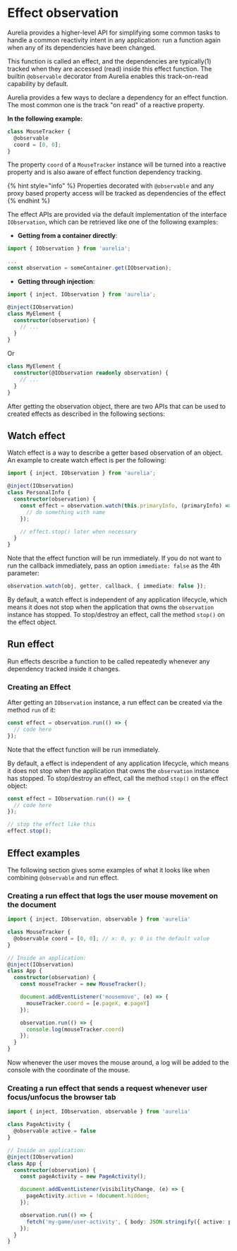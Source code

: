 # Effect observation

Aurelia provides a higher-level API for simplifying some common tasks to handle a common reactivity intent in any application: run a function again when any of its dependencies have been changed.&#x20;

This function is called an effect, and the dependencies are typically(1) tracked when they are accessed (read) inside this effect function. The builtin `@observable` decorator from Aurelia enables this track-on-read capability by default.

Aurelia provides a few ways to declare a dependency for an effect function. The most common one is the track "on read" of a reactive property.

**In the following example:**

```typescript
class MouseTracker {
  @observable
  coord = [0, 0];
}
```

The property `coord` of a `MouseTracker` instance will be turned into a reactive property and is also aware of effect function dependency tracking.

{% hint style="info" %}
Properties decorated with `@observable` and any proxy based property access will be tracked as dependencies of the effect
{% endhint %}

The effect APIs are provided via the default implementation of the interface `IObservation`, which can be retrieved like one of the following examples:

  - **Getting from a container directly**:
  ```typescript
  import { IObservation } from 'aurelia';

  ...
  const observation = someContainer.get(IObservation);
  ```

  - **Getting through injection**:
  ```typescript
  import { inject, IObservation } from 'aurelia';

  @inject(IObservation)
  class MyElement {
    constructor(observation) {
      // ...
    }
  }
  ```
  Or

  ```typescript
  class MyElement {
    constructor(@IObservation readonly observation) {
      // ...
    }
  }
  ```

After getting the observation object, there are two APIs that can be used to created effects as described in the following sections:

## Watch effect

Watch effect is a way to describe a getter based observation of an object. An example to create watch effect is per the following:

```typescript
import { inject, IObservation } from 'aurelia';

@inject(IObservation)
class PersonalInfo {
  constructor(observation) {
    const effect = observation.watch(this.primaryInfo, (primaryInfo) => primaryInfo.name, function nameChanged(newName, oldName) {
      // do something with name
    });

    // effect.stop() later when necessary
  }
}
```

Note that the effect function will be run immediately. If you do not want to run the callback immediately, pass an option `immediate: false` as the 4th parameter:
```typescript
observation.watch(obj, getter, callback, { immediate: false });
```

By default, a watch effect is independent of any application lifecycle, which means it does not stop when the application that owns the `observation` instance has stopped. To stop/destroy an effect, call the method `stop()` on the effect object.

## Run effect

Run effects describe a function to be called repeatedly whenever any dependency tracked inside it changes.

### Creating an Effect

After getting an `IObservation` instance, a run effect can be created via the method `run` of it:

```typescript
const effect = observation.run(() => {
  // code here
});
```

Note that the effect function will be run immediately.

By default, a effect is independent of any application lifecycle, which means it does not stop when the application that owns the `observation` instance has stopped. To stop/destroy an effect, call the method `stop()` on the effect object:

```typescript
const effect = IObservation.run(() => {
  // code here
});

// stop the effect like this
effect.stop();
```

## Effect examples

The following section gives some examples of what it looks like when combining `@observable` and run effect.

### Creating a run effect that logs the user mouse movement on the document

```typescript
import { inject, IObservation, observable } from 'aurelia'

class MouseTracker {
  @observable coord = [0, 0]; // x: 0, y: 0 is the default value
}

// Inside an application:
@inject(IObservation)
class App {
  constructor(observation) {
    const mouseTracker = new MouseTracker();

    document.addEventListener('mousemove', (e) => {
      mouseTracker.coord = [e.pageX, e.pageY]
    });

    observation.run(() => {
      console.log(mouseTracker.coord)
    });
  }
}
```

Now whenever the user moves the mouse around, a log will be added to the console with the coordinate of the mouse.

### Creating a run effect that sends a request whenever user focus/unfocus the browser tab

```typescript
import { inject, IObservation, observable } from 'aurelia'

class PageActivity {
  @observable active = false
}

// Inside an application:
@inject(IObservation)
class App {
  constructor(observation) {
    const pageActivity = new PageActivity();

    document.addEventListener(visibilityChange, (e) => {
      pageActivity.active = !document.hidden;
    });

    observation.run(() => {
      fetch('my-game/user-activity', { body: JSON.stringify({ active: pageActivity.active }) })
    });
  }
}
```
